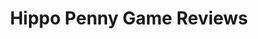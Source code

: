 ---
title: Hippo Penny Game Reviews
layout: scoredetail
permalink: /meta-score/god-of-war-ragnarok
header:
  teaser: /assets/images/god-of-war-ragnarok.jpg
  video:
    id: 902Zltouttc
    provider: youtube
---